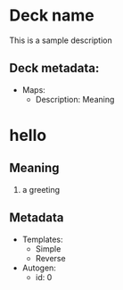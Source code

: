 # Deck name
This is a sample description

## Deck metadata:

- Maps:
    - Description: Meaning

# hello
## Meaning
1. a greeting

## Metadata

- Templates:
    - Simple
    - Reverse
- Autogen:
    - id: 0
